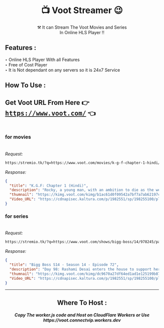 <h1 align="center">📺 Voot Streamer 😉</h1>

<p align="center"> ⚒ It can Stream The Voot Movies and Series <br> In Online HLS Player !!</p>
<h2> Features :</h2>

‣ Online HLS Player With all Features <br>
‣ Free of Cost Player<br>
‣ It is Not dependant on any servers so it is 24x7 Service<br>

## How To Use :

## Get Voot URL From Here 👉 <tt>https://www.voot.com/</tt> 👈 <br><br>

### for movies<br><br>

*Request:*

```bash
https:/stremio.tk/?q=https://www.voot.com/movies/k-g-f-chapter-1-hindi/965391
```

*Response:*

```json
{
  "title": "K.G.F: Chapter 1 (Hindi)",
  "description": "Rocky, a young man, with an ambition to die as the wealthiest and powerful man embarks on his mission from the streets of Mumbai to lands up in the fields of KGF, where he gets involved with the notorious mine mafia. Will Rocky's journey filled with dangerous inroads lead him to ambitious goal?",
  "thumnail": "https://kimg.voot.com/kimg/b1ac61d0f09542a7bf7a7ab62197ca25_1280X720.jpg",
  "Video_URL": "https://cdnapisec.kaltura.com/p/1982551/sp/198255100/playManifest/protocol/https/entryId/0_avlcjzzt/format/applehttp/tags/tv/f/a.m3u8"
}
```

### for series<br><br>

*Request:*

```bash
https://stremio.tk/?q=https://www.voot.com/shows/bigg-boss/14/978245/papa-ki-pari-hui-emotional/1072176
```

*Response:*

```json
{
  "title": "Bigg Boss S14 - Season 14 - Episode 72",
  "description": "Day 98: Rashami Desai enters the house to support her friend Vikas Gupta and rebukes Jasmin Bhasin and Aly Goni for bullying Vikas and attacking him personally. Later in the day, Jasmin is elated on seeing her parents enter the house. However, their reunion turns into Aly Goni's worst nightmare as they advise her to concentrate on her game and play solo. With the growing closeness between the two, have Jasmin's parents indirectly rejected Aly? Watch this episode for more, on Voot.",
  "thumnail": "https://kimg.voot.com/kimg/dc9670a27df64ed1ad1e125199b87a63_1280X720.jpg",
  "Video_URL": "https://cdnapisec.kaltura.com/p/1982551/sp/198255100/playManifest/protocol/https/entryId/1_ivss21bx/format/applehttp/tags/webnew/f/a.m3u8"
}
```

---

<h2 align="center"> Where To Host : </h2>

<h5 align="center"> Copy The worker.js code and Host on CloudFlare Workers or Use https://voot.connectvip.workers.dev
